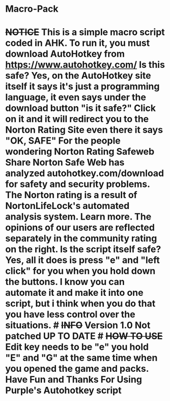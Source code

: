 # Macro-Pack
# ~~NOTICE~~  This is a simple macro script coded in AHK. To run it, you must download AutoHotkey from https://www.autohotkey.com/  Is this safe? Yes, on the AutoHotkey site itself it says it's just a programming language, it even says under the download button "is it safe?"  Click on it and it will redirect you to the Norton Rating Site even there it says "OK, SAFE"    For the people wondering  Norton Rating  Safeweb Share  Norton Safe Web has analyzed autohotkey.com/download for safety and security problems. The Norton rating is a result of NortonLifeLock's automated analysis system. Learn more.  The opinions of our users are reflected separately in the community rating on the right.    Is the script itself safe? Yes, all it does is press "e" and "left click" for you when you hold down the buttons. I know you can automate it and make it into one script, but i think when you do that you have less control over the situations.    # ~~INFO~~  Version 1.0  Not patched  UP TO DATE   # ~~HOW TO USE~~  Edit key needs to be "e"  you hold "E" and "G" at the same time when you opened the game and packs.   Have Fun and   Thanks For Using Purple's Autohotkey script
